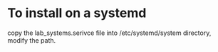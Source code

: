 # To install on a systemd 

copy the lab_systems.serivce file into /etc/systemd/system directory, modify the path.
